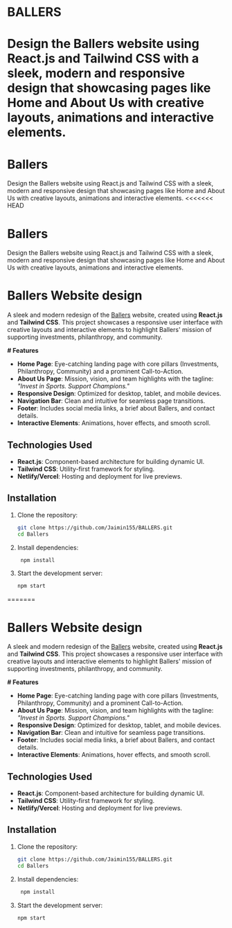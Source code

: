 # BALLERS
Design the Ballers website using React.js and Tailwind CSS with a sleek, modern and responsive design that showcasing pages like Home and About Us with creative layouts, animations and interactive elements.
=======
# Ballers
Design the Ballers website using React.js and Tailwind CSS with a sleek, modern and responsive design that showcasing pages like Home and About Us with creative layouts, animations and interactive elements.
<<<<<<< HEAD

# Ballers
Design the Ballers website using React.js and Tailwind CSS with a sleek, modern and responsive design that showcasing pages like Home and About Us with creative layouts, animations and interactive elements.

# Ballers Website design

A sleek and modern redesign of the [Ballers](https://ballerslife.co) website, created using **React.js** and **Tailwind CSS**. This project showcases a responsive user interface with creative layouts and interactive elements to highlight Ballers' mission of supporting investments, philanthropy, and community.

**# Features**
- **Home Page**: Eye-catching landing page with core pillars (Investments, Philanthropy, Community) and a prominent Call-to-Action.
- **About Us Page**: Mission, vision, and team highlights with the tagline: *"Invest in Sports. Support Champions."*
- **Responsive Design**: Optimized for desktop, tablet, and mobile devices.
- **Navigation Bar**: Clean and intuitive for seamless page transitions.
- **Footer**: Includes social media links, a brief about Ballers, and contact details.
- **Interactive Elements**: Animations, hover effects, and smooth scroll.

## Technologies Used
- **React.js**: Component-based architecture for building dynamic UI.
- **Tailwind CSS**: Utility-first framework for styling.
- **Netlify/Vercel**: Hosting and deployment for live previews.

## Installation

1. Clone the repository:
   ```bash
   git clone https://github.com/Jaimin155/BALLERS.git
   cd Ballers
   
2. Install dependencies:
   ```bash
    npm install

3. Start the development server:
   ```bash
   npm start
   

=======

# Ballers Website design

A sleek and modern redesign of the [Ballers](https://ballerslife.co) website, created using **React.js** and **Tailwind CSS**. This project showcases a responsive user interface with creative layouts and interactive elements to highlight Ballers' mission of supporting investments, philanthropy, and community.

**# Features**
- **Home Page**: Eye-catching landing page with core pillars (Investments, Philanthropy, Community) and a prominent Call-to-Action.
- **About Us Page**: Mission, vision, and team highlights with the tagline: *"Invest in Sports. Support Champions."*
- **Responsive Design**: Optimized for desktop, tablet, and mobile devices.
- **Navigation Bar**: Clean and intuitive for seamless page transitions.
- **Footer**: Includes social media links, a brief about Ballers, and contact details.
- **Interactive Elements**: Animations, hover effects, and smooth scroll.

## Technologies Used
- **React.js**: Component-based architecture for building dynamic UI.
- **Tailwind CSS**: Utility-first framework for styling.
- **Netlify/Vercel**: Hosting and deployment for live previews.

## Installation

1. Clone the repository:
   ```bash
   git clone https://github.com/Jaimin155/BALLERS.git
   cd Ballers
   
2. Install dependencies:
   ```bash
    npm install

3. Start the development server:
   ```bash
   npm start
   
